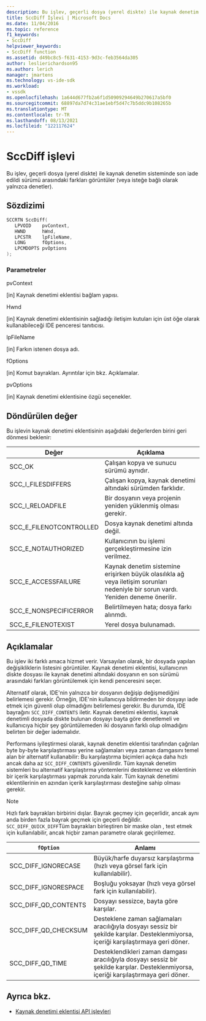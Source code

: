 ```yaml
---
description: Bu işlev, geçerli dosya (yerel diskte) ile kaynak denetim sisteminde son iade edildi sürümü arasındaki farkları görüntüler (veya isteğe bağlı olarak yalnızca denetler).
title: SccDiff İşlevi | Microsoft Docs
ms.date: 11/04/2016
ms.topic: reference
f1_keywords:
- SccDiff
helpviewer_keywords:
- SccDiff function
ms.assetid: d49bc8c5-f631-4153-9d3c-feb3564da305
author: leslierichardson95
ms.author: lerich
manager: jmartens
ms.technology: vs-ide-sdk
ms.workload:
- vssdk
ms.openlocfilehash: 1a644d677fb2a6f1d50909294649b270617a5bf0
ms.sourcegitcommit: 68897da7d74c31ae1ebf5d47c7b5ddc9b108265b
ms.translationtype: MT
ms.contentlocale: tr-TR
ms.lasthandoff: 08/13/2021
ms.locfileid: "122117624"
---
```

# <a name="sccdiff-function"></a>SccDiff işlevi
Bu işlev, geçerli dosya (yerel diskte) ile kaynak denetim sisteminde son iade edildi sürümü arasındaki farkları görüntüler (veya isteğe bağlı olarak yalnızca denetler).

## <a name="syntax"></a>Sözdizimi

```cpp
SCCRTN SccDiff(
   LPVOID    pvContext,
   HWND      hWnd,
   LPCSTR    lpFileName,
   LONG      fOptions,
   LPCMDOPTS pvOptions
);
```

### <a name="parameters"></a>Parametreler
 pvContext

[in] Kaynak denetimi eklentisi bağlam yapısı.

 Hwnd

[in] Kaynak denetimi eklentisinin sağladığı iletişim kutuları için üst öğe olarak kullanabileceği IDE penceresi tanıtıcısı.

 lpFileName

[in] Farkın istenen dosya adı.

 fOptions

[in] Komut bayrakları. Ayrıntılar için bkz. Açıklamalar.

 pvOptions

[in] Kaynak denetimi eklentisine özgü seçenekler.

## <a name="return-value"></a>Döndürülen değer
 Bu işlevin kaynak denetimi eklentisinin aşağıdaki değerlerden birini geri dönmesi beklenir:

|Değer|Açıklama|
|-----------|-----------------|
|SCC_OK|Çalışan kopya ve sunucu sürümü aynıdır.|
|SCC_I_FILESDIFFERS|Çalışan kopya, kaynak denetimi altındaki sürümden farklıdır.|
|SCC_I_RELOADFILE|Bir dosyanın veya projenin yeniden yüklenmiş olması gerekir.|
|SCC_E_FILENOTCONTROLLED|Dosya kaynak denetimi altında değil.|
|SCC_E_NOTAUTHORIZED|Kullanıcının bu işlemi gerçekleştirmesine izin verilmez.|
|SCC_E_ACCESSFAILURE|Kaynak denetim sistemine erişirken büyük olasılıkla ağ veya iletişim sorunları nedeniyle bir sorun vardı. Yeniden deneme önerilir.|
|SCC_E_NONSPECIFICERROR|Belirtilmeyen hata; dosya farkı alınmdı.|
|SCC_E_FILENOTEXIST|Yerel dosya bulunamadı.|

## <a name="remarks"></a>Açıklamalar
 Bu işlev iki farklı amaca hizmet verir. Varsayılan olarak, bir dosyada yapılan değişikliklerin listesini görüntüler. Kaynak denetimi eklentisi, kullanıcının diskte dosyası ile kaynak denetimi altındaki dosyanın en son sürümü arasındaki farkları görüntülemek için kendi penceresini seçer.

 Alternatif olarak, IDE'nin yalnızca bir dosyanın değişip değişmediğini belirlemesi gerekir. Örneğin, IDE'nin kullanıcıya bildirmeden bir dosyayı iade etmek için güvenli olup olmadığını belirlemesi gerekir. Bu durumda, IDE bayrağını `SCC_DIFF_CONTENTS` iletir. Kaynak denetimi eklentisi, kaynak denetimli dosyada diskte bulunan dosyayı bayta göre denetlemeli ve kullanıcıya hiçbir şey görüntülemeden iki dosyanın farklı olup olmadığını belirten bir değer iademalıdır.

 Performans iyileştirmesi olarak, kaynak denetim eklentisi tarafından çağrılan byte by-byte karşılaştırması yerine sağlamaları veya zaman damgasını temel alan bir alternatif kullanabilir: Bu karşılaştırma biçimleri açıkça daha hızlı ancak daha az `SCC_DIFF_CONTENTS` güvenilirdir. Tüm kaynak denetim sistemleri bu alternatif karşılaştırma yöntemlerini desteklemez ve eklentinin bir içerik karşılaştırması yapmak zorunda kalır. Tüm kaynak denetimi eklentilerinin en azından içerik karşılaştırması desteğine sahip olması gerekir.

> [!NOTE]
> Hızlı fark bayrakları birbirini dışlar. Bayrak geçmey için geçerlidir, ancak aynı anda birden fazla bayrak geçmek için geçerli değildir. `SCC_DIFF_QUICK_DIFF`Tüm bayrakları birleştiren bir maske olan , test etmek için kullanılabilir, ancak hiçbir zaman parametre olarak geçirilemez.

|`fOption`|Anlamı|
|---------------|-------------|
|SCC_DIFF_IGNORECASE|Büyük/harfe duyarsız karşılaştırma (hızlı veya görsel fark için kullanılabilir).|
|SCC_DIFF_IGNORESPACE|Boşluğu yoksayar (hızlı veya görsel fark için kullanılabilir).|
|SCC_DIFF_QD_CONTENTS|Dosyayı sessizce, bayta göre karşılar.|
|SCC_DIFF_QD_CHECKSUM|Desteklene zaman sağlamaları aracılığıyla dosyayı sessiz bir şekilde karşılar. Desteklenmiyorsa, içeriği karşılaştırmaya geri döner.|
|SCC_DIFF_QD_TIME|Desteklendikleri zaman damgası aracılığıyla dosyayı sessiz bir şekilde karşılar. Desteklenmiyorsa, içeriği karşılaştırmaya geri döner.|

## <a name="see-also"></a>Ayrıca bkz.
- [Kaynak denetimi eklentisi API işlevleri](../extensibility/source-control-plug-in-api-functions.md)
